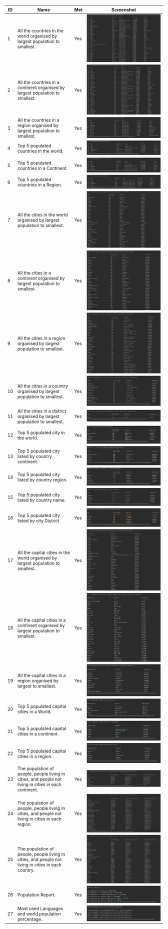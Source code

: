 | ID | Name | Met | Screenshot |
| ------- | ----------- | ------- | ----------- |
| 1 | All the countries in the world organised by largest population to smallest. | Yes | ![Population](images/1.png)
| 2 | All the countries in a continent organised by largest population to smallest. | Yes | ![Population](images/2.png)
| 3 | All the countries in a region organised by largest population to smallest. | Yes | ![Population](images/3.png)
| 4 | Top 5 populated countries in the world. | Yes | ![Population](images/4.png)
| 5 | Top 5 populated countries in a Continent. | Yes | ![Population](images/5.png)
| 6 | Top 5 populated countries in a Region. | Yes | ![Population](images/6.png)
| 7 | All the cities in the world organised by largest population to smallest. | Yes | ![Population](images/7.png)
| 8 | All the cities in a continent organised by largest population to smallest. | Yes | ![Population](images/8.png)
| 9 | All the cities in a region organised by largest population to smallest. | Yes | ![Population](images/9.png)
| 10 | All the cities in a country organised by largest population to smallest. | Yes | ![Population](images/10.png)
| 11 | All the cities in a district organised by largest population to smallest. | Yes | ![Population](images/11.png)
| 12 | Top 5 populated city in the world. | Yes | ![Population](images/12.png)
| 13 | Top 5 populated city listed by country continent. | Yes | ![Population](images/13.png)
| 14 | Top 5 populated city listed by country region. | Yes | ![Population](images/14.png)
| 15 | Top 5 populated city listed by country name. | Yes | ![Population](images/15.png)
| 16 | Top 5 populated city listed by city District. | Yes | ![Population](images/16.png)
| 17 | All the capital cities in the world organised by largest population to smallest. | Yes | ![Population](images/17.png)
| 18 | All the capital cities in a continent organised by largest population to smallest. | Yes | ![Population](images/18.png)
| 19 | All the capital cities in a region organised by largest to smallest. | Yes | ![Population](images/19.png)
| 20 | Top 5 populated capital cities in a World. | Yes | ![Population](images/20.png)
| 21 | Top 5 populated capital cities in a continent. | Yes | ![Population](images/21.png)
| 22 | Top 5 populated capital cities in a region. | Yes | ![Population](images/22.png)
| 23 | The population of people, people living in cities, and people not living in cities in each continent. | Yes | ![Population](images/23.png)
| 24 | The population of people, people living in cities, and people not living in cities in each region. | Yes | ![Population](images/24.png)
| 25 | The population of people, people living in cities, and people not living in cities in each country. | Yes | ![Population](images/25.png)
| 26 | Population Report. | Yes | ![Population](images/26.png)
| 27 | Most used Languages and world population percentage . | Yes | ![Population](images/27.png)